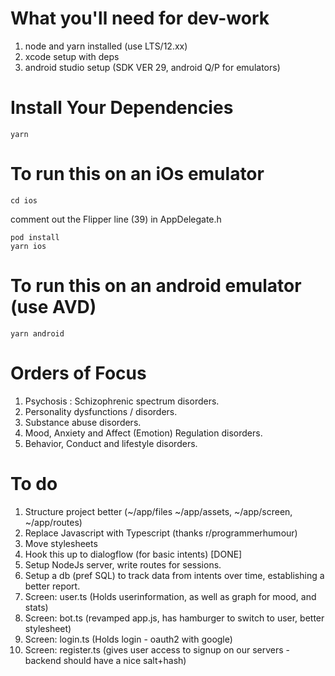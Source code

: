 # What you'll need for dev-work
 1. node and yarn installed (use LTS/12.xx)
 2. xcode setup with deps
 3. android studio setup (SDK VER 29, android Q/P for emulators)

# Install Your Dependencies
    yarn

# To run this on an iOs emulator
    cd ios

comment out the Flipper line (39) in AppDelegate.h

    pod install
    yarn ios

# To run this on an android emulator (use AVD)
    yarn android

# Orders of Focus

 1. Psychosis : Schizophrenic spectrum disorders.
 2. Personality dysfunctions / disorders.
 3. Substance abuse disorders.
 4. Mood, Anxiety and Affect (Emotion) Regulation disorders.
 5. Behavior, Conduct and lifestyle disorders.

# To do

 1. Structure project better (~/app/files ~/app/assets, ~/app/screen, ~/app/routes)
 2. Replace Javascript with Typescript (thanks r/programmerhumour)
 3. Move stylesheets
 4. Hook this up to dialogflow (for basic intents) [DONE]
 5. Setup NodeJs server, write routes for sessions.
 6. Setup a db (pref SQL) to track data from intents over time, establishing a better report.
 7. Screen: user.ts (Holds userinformation, as well as graph for mood, and stats)
 8. Screen: bot.ts (revamped app.js, has hamburger to switch to user, better stylesheet)
 9. Screen: login.ts (Holds login - oauth2 with google)
 10. Screen: register.ts (gives user access to signup on our servers - backend should have a nice salt+hash)
